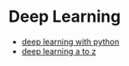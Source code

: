 # Deep Learning


* [deep learning with python](https://github.com/shahjalalh/deeplearning/tree/master/deep-learning-with-python)
* [deep learning a to z](https://github.com/shahjalalh/deeplearning/tree/master/deep-learning-a-z)
